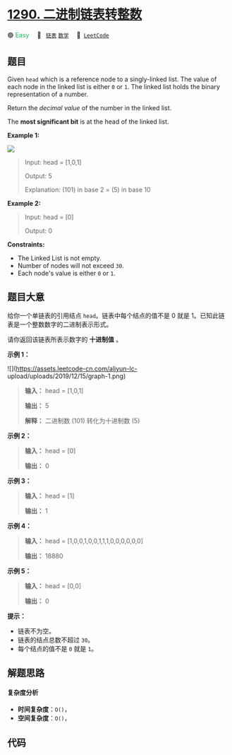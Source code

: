 # [1290. 二进制链表转整数](https://leetcode.com/problems/convert-binary-number-in-a-linked-list-to-integer)

🟢 <font color=#15bd66>Easy</font>&emsp; 🔖&ensp; [`链表`](/outline/tag/linked-list.md) [`数学`](/outline/tag/math.md)&emsp; 🔗&ensp;[`LeetCode`](https://leetcode.com/problems/convert-binary-number-in-a-linked-list-to-integer)

## 题目

Given `head` which is a reference node to a singly-linked list. The value of
each node in the linked list is either `0` or `1`. The linked list holds the
binary representation of a number.

Return the _decimal value_ of the number in the linked list.

The **most significant bit** is at the head of the linked list.



**Example 1:**

![](https://assets.leetcode.com/uploads/2019/12/05/graph-1.png)

> Input: head = [1,0,1]
> 
> Output: 5
> 
> Explanation: (101) in base 2 = (5) in base 10

**Example 2:**

> Input: head = [0]
> 
> Output: 0

**Constraints:**

  * The Linked List is not empty.
  * Number of nodes will not exceed `30`.
  * Each node's value is either `0` or `1`.


## 题目大意

给你一个单链表的引用结点 `head`。链表中每个结点的值不是 0 就是 1。已知此链表是一个整数数字的二进制表示形式。

请你返回该链表所表示数字的 **十进制值** 。



**示例 1：**

![](https://assets.leetcode-cn.com/aliyun-lc-
upload/uploads/2019/12/15/graph-1.png)

> 
> 
> 
> 
> 
> **输入：** head = [1,0,1]
> 
> **输出：** 5
> 
> **解释：** 二进制数 (101) 转化为十进制数 (5)
> 
> 

**示例 2：**

> 
> 
> 
> 
> 
> **输入：** head = [0]
> 
> **输出：** 0
> 
> 

**示例 3：**

> 
> 
> 
> 
> 
> **输入：** head = [1]
> 
> **输出：** 1
> 
> 

**示例 4：**

> 
> 
> 
> 
> 
> **输入：** head = [1,0,0,1,0,0,1,1,1,0,0,0,0,0,0]
> 
> **输出：** 18880
> 
> 

**示例 5：**

> 
> 
> 
> 
> 
> **输入：** head = [0,0]
> 
> **输出：** 0
> 
> 



**提示：**

  * 链表不为空。
  * 链表的结点总数不超过 `30`。
  * 每个结点的值不是 `0` 就是 `1`。


## 解题思路

#### 复杂度分析

- **时间复杂度**：`O()`，
- **空间复杂度**：`O()`，

## 代码

```javascript

```